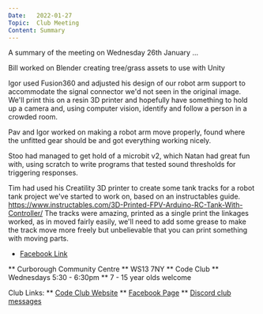 ```yaml
---
Date:   2022-01-27
Topic:  Club Meeting
Content: Summary
---
```

A summary of the meeting on Wednesday 26th January ...

Bill worked on Blender creating tree/grass assets to use with Unity

Igor used Fusion360 and adjusted his design of our robot arm support to accommodate the signal connector we'd not seen in the original image. We'll print this on a resin 3D printer and hopefully have something to hold up a camera and, using computer vision, identify and follow a person in a crowded room.

Pav and Igor worked on making a robot arm move properly, found where the unfitted gear should be and got everything working nicely.

Stoo had managed to get hold of a microbit v2, which Natan had great fun with, using scratch to write programs that tested sound thresholds for triggering responses. 

Tim had used his Creatility 3D printer to create some tank tracks for a robot tank project we've started to work on, based on an instructables guide. https://www.instructables.com/3D-Printed-FPV-Arduino-RC-Tank-With-Controller/ The tracks were amazing, printed as a single print the linkages worked, as in moved fairly easily, we'll need to add some grease to make the track move more freely but unbelievable that you can print something with moving parts.

* [Facebook Link](https://www.facebook.com/1481985248595237/posts/4552150318245366/)


** Curborough Community Centre
** WS13 7NY
** Code Club
** Wednesdays 5:30 - 6:30pm
** 7 - 15 year olds welcome

Club Links:
** [Code Club Website](https://lichfield-code-club.github.io/)
** [Facebook Page](https://www.facebook.com/LichfieldCoders)
** [Discord club messages](https://discord.gg/szz6xGK)
